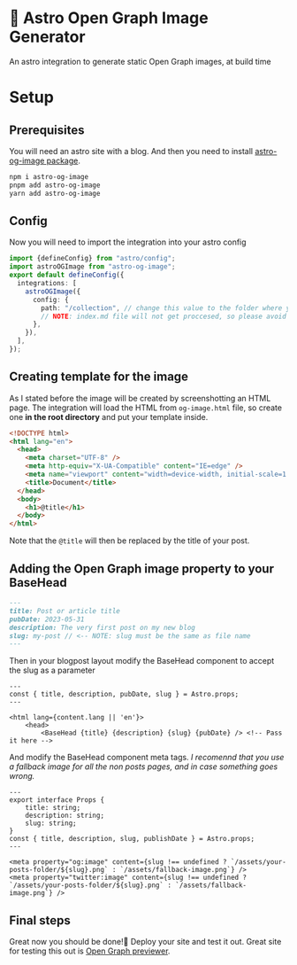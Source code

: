 # :rocket: Astro Open Graph Image Generator
An astro integration to generate static Open Graph images, at build time

# Setup
## Prerequisites

You will need an astro site with a blog. And then you need to install [astro-og-image package](https://www.npmjs.com/package/astro-og-image).

```bash
npm i astro-og-image
pnpm add astro-og-image
yarn add astro-og-image
```
 
## Config
Now you will need to import the integration into your astro config

```typescript
import {defineConfig} from "astro/config";
import astroOGImage from "astro-og-image";
export default defineConfig({
  integrations: [
    astroOGImage({
      config: {
        path: "/collection", // change this value to the folder where your posts are
        // NOTE: index.md file will not get proccesed, so please avoid it
      },
    }),
  ],
});
```

## Creating template for the image

As I stated before the image will be created by screenshotting an HTML page. The integration will load the HTML from `og-image.html` file, so create one **in the root directory** and put your template inside.

```html
<!DOCTYPE html>
<html lang="en">
  <head>
    <meta charset="UTF-8" />
    <meta http-equiv="X-UA-Compatible" content="IE=edge" />
    <meta name="viewport" content="width=device-width, initial-scale=1.0" />
    <title>Document</title>
  </head>
  <body>
    <h1>@title</h1>
  </body>
</html>
```


Note that the `@title` will then be replaced by the title of your post.

## Adding the Open Graph image property to your BaseHead

```md
---
title: Post or article title
pubDate: 2023-05-31
description: The very first post on my new blog
slug: my-post // <-- NOTE: slug must be the same as file name
---
```


Then in your blogpost layout modify the BaseHead component to accept the slug as a parameter

```astro
---
const { title, description, pubDate, slug } = Astro.props;
---

<html lang={content.lang || 'en'}>
	<head>
		<BaseHead {title} {description} {slug} {pubDate} /> <!-- Pass it here -->
```

And modify the BaseHead component meta tags.
_I recomennd that you use a fallback image for all the non posts pages, and in case something goes wrong._

```astro
---
export interface Props {
	title: string;
	description: string;
	slug: string;
}
const { title, description, slug, publishDate } = Astro.props;
---

<meta property="og:image" content={slug !== undefined ? `/assets/your-posts-folder/${slug}.png` : `/assets/fallback-image.png`} />
<meta property="twitter:image" content={slug !== undefined ? `/assets/your-posts-folder/${slug}.png` : `/assets/fallback-image.png`} />
```


## Final steps

Great now you should be done!🎉 Deploy your site and test it out. Great site for testing this out is [Open Graph previewer](https://www.opengraph.xyz/).


